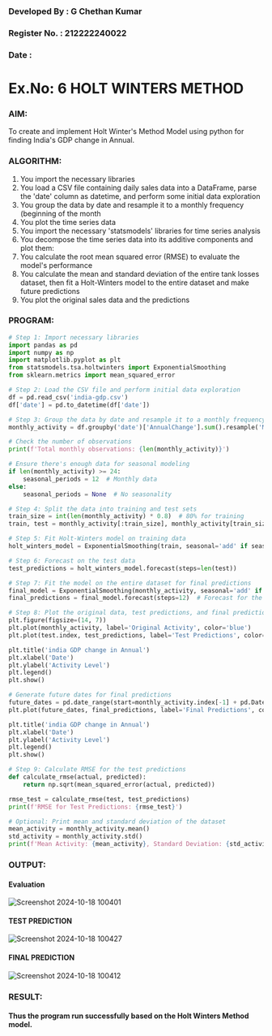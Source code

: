 ### Developed By : G Chethan Kumar
### Register No. : 212222240022
### Date : 

# Ex.No: 6               HOLT WINTERS METHOD


### AIM:

To create and implement Holt Winter's Method Model using python for finding India's GDP change in Annual.



### ALGORITHM:

1. You import the necessary libraries
2. You load a CSV file containing daily sales data into a DataFrame, parse the 'date' column as
datetime, and perform some initial data exploration
3. You group the data by date and resample it to a monthly frequency (beginning of the month
4. You plot the time series data
5. You import the necessary 'statsmodels' libraries for time series analysis
6. You decompose the time series data into its additive components and plot them:
7. You calculate the root mean squared error (RMSE) to evaluate the model's performance
8. You calculate the mean and standard deviation of the entire tank losses dataset, then fit a Holt-Winters model to the entire dataset and make future predictions
9. You plot the original sales data and the predictions

### PROGRAM:

```py
# Step 1: Import necessary libraries
import pandas as pd
import numpy as np
import matplotlib.pyplot as plt
from statsmodels.tsa.holtwinters import ExponentialSmoothing
from sklearn.metrics import mean_squared_error

# Step 2: Load the CSV file and perform initial data exploration
df = pd.read_csv('india-gdp.csv')
df['date'] = pd.to_datetime(df['date'])

# Step 3: Group the data by date and resample it to a monthly frequency
monthly_activity = df.groupby('date')['AnnualChange'].sum().resample('M').sum()

# Check the number of observations
print(f'Total monthly observations: {len(monthly_activity)}')

# Ensure there's enough data for seasonal modeling
if len(monthly_activity) >= 24:
    seasonal_periods = 12  # Monthly data
else:
    seasonal_periods = None  # No seasonality

# Step 4: Split the data into training and test sets
train_size = int(len(monthly_activity) * 0.8)  # 80% for training
train, test = monthly_activity[:train_size], monthly_activity[train_size:]

# Step 5: Fit Holt-Winters model on training data
holt_winters_model = ExponentialSmoothing(train, seasonal='add' if seasonal_periods else None, seasonal_periods=seasonal_periods).fit()

# Step 6: Forecast on the test data
test_predictions = holt_winters_model.forecast(steps=len(test))

# Step 7: Fit the model on the entire dataset for final predictions
final_model = ExponentialSmoothing(monthly_activity, seasonal='add' if seasonal_periods else None, seasonal_periods=seasonal_periods).fit()
final_predictions = final_model.forecast(steps=12)  # Forecast for the next 12 months

# Step 8: Plot the original data, test predictions, and final predictions
plt.figure(figsize=(14, 7))
plt.plot(monthly_activity, label='Original Activity', color='blue')
plt.plot(test.index, test_predictions, label='Test Predictions', color='orange')

plt.title('india GDP change in Annual')
plt.xlabel('Date')
plt.ylabel('Activity Level')
plt.legend()
plt.show()

# Generate future dates for final predictions
future_dates = pd.date_range(start=monthly_activity.index[-1] + pd.DateOffset(1), periods=12, freq='M')
plt.plot(future_dates, final_predictions, label='Final Predictions', color='red')

plt.title('india GDP change in Annual')
plt.xlabel('Date')
plt.ylabel('Activity Level')
plt.legend()
plt.show()

# Step 9: Calculate RMSE for the test predictions
def calculate_rmse(actual, predicted):
    return np.sqrt(mean_squared_error(actual, predicted))

rmse_test = calculate_rmse(test, test_predictions)
print(f'RMSE for Test Predictions: {rmse_test}')

# Optional: Print mean and standard deviation of the dataset
mean_activity = monthly_activity.mean()
std_activity = monthly_activity.std()
print(f'Mean Activity: {mean_activity}, Standard Deviation: {std_activity}')

```



### OUTPUT:

#### Evaluation 

![Screenshot 2024-10-18 100401](https://github.com/user-attachments/assets/2c37f2ff-322f-4961-857c-41edade1a4fa)


#### TEST PREDICTION

![Screenshot 2024-10-18 100427](https://github.com/user-attachments/assets/3dc59881-8a12-4ad9-8434-e817ba79f25c)


#### FINAL PREDICTION


![Screenshot 2024-10-18 100412](https://github.com/user-attachments/assets/df645d5f-b0e2-4e66-b5f4-c2d347d620b0)


### RESULT:

#### Thus the program run successfully based on the Holt Winters Method model.
